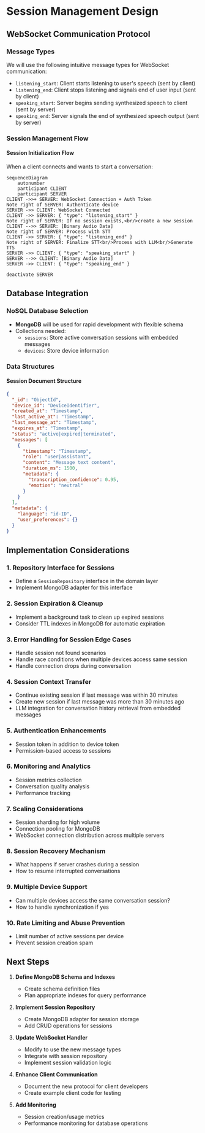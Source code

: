 # Session Management Design

## WebSocket Communication Protocol

### Message Types

We will use the following intuitive message types for WebSocket communication:

- `listening_start`: Client starts listening to user's speech (sent by client)
- `listening_end`: Client stops listening and signals end of user input (sent by client)
- `speaking_start`: Server begins sending synthesized speech to client (sent by server)
- `speaking_end`: Server signals the end of synthesized speech output (sent by server)

### Session Management Flow

#### Session Initialization Flow

When a client connects and wants to start a conversation:

```mermaid
sequenceDiagram
    autonumber
    participant CLIENT
    participant SERVER
CLIENT ->>+ SERVER: WebSocket Connection + Auth Token
Note right of SERVER: Authenticate device
SERVER ->> CLIENT: WebSocket Connected
CLIENT ->> SERVER: { "type": "listening_start" }
Note right of SERVER: If no session exists,<br/>create a new session
CLIENT -->> SERVER: [Binary Audio Data]
Note right of SERVER: Process with STT
CLIENT ->> SERVER: { "type": "listening_end" }
Note right of SERVER: Finalize STT<br/>Process with LLM<br/>Generate TTS
SERVER ->> CLIENT: { "type": "speaking_start" }
SERVER -->> CLIENT: [Binary Audio Data]
SERVER ->> CLIENT: { "type": "speaking_end" }

deactivate SERVER
```

## Database Integration

### NoSQL Database Selection

- **MongoDB** will be used for rapid development with flexible schema
- Collections needed:
  - `sessions`: Store active conversation sessions with embedded messages
  - `devices`: Store device information

### Data Structures

#### Session Document Structure
```json
{
  "_id": "ObjectId",
  "device_id": "DeviceIdentifier",
  "created_at": "Timestamp",
  "last_active_at": "Timestamp",
  "last_message_at": "Timestamp",
  "expires_at": "Timestamp",
  "status": "active|expired|terminated",
  "messages": [
    {
      "timestamp": "Timestamp",
      "role": "user|assistant",
      "content": "Message text content",
      "duration_ms": 1500,
      "metadata": {
        "transcription_confidence": 0.95,
        "emotion": "neutral"
      }
    }
  ],
  "metadata": {
    "language": "id-ID",
    "user_preferences": {}
  }
}
```

## Implementation Considerations

### 1. Repository Interface for Sessions
- Define a `SessionRepository` interface in the domain layer
- Implement MongoDB adapter for this interface

### 2. Session Expiration & Cleanup
- Implement a background task to clean up expired sessions
- Consider TTL indexes in MongoDB for automatic expiration

### 3. Error Handling for Session Edge Cases
- Handle session not found scenarios
- Handle race conditions when multiple devices access same session
- Handle connection drops during conversation

### 4. Session Context Transfer
- Continue existing session if last message was within 30 minutes
- Create new session if last message was more than 30 minutes ago
- LLM integration for conversation history retrieval from embedded messages

### 5. Authentication Enhancements
- Session token in addition to device token
- Permission-based access to sessions

### 6. Monitoring and Analytics
- Session metrics collection
- Conversation quality analysis
- Performance tracking

### 7. Scaling Considerations
- Session sharding for high volume
- Connection pooling for MongoDB
- WebSocket connection distribution across multiple servers

### 8. Session Recovery Mechanism
- What happens if server crashes during a session
- How to resume interrupted conversations

### 9. Multiple Device Support
- Can multiple devices access the same conversation session?
- How to handle synchronization if yes

### 10. Rate Limiting and Abuse Prevention
- Limit number of active sessions per device
- Prevent session creation spam

## Next Steps

1. **Define MongoDB Schema and Indexes**
   - Create schema definition files
   - Plan appropriate indexes for query performance

2. **Implement Session Repository**
   - Create MongoDB adapter for session storage
   - Add CRUD operations for sessions

3. **Update WebSocket Handler**
   - Modify to use the new message types
   - Integrate with session repository
   - Implement session validation logic

4. **Enhance Client Communication**
   - Document the new protocol for client developers
   - Create example client code for testing

5. **Add Monitoring**
   - Session creation/usage metrics
   - Performance monitoring for database operations
